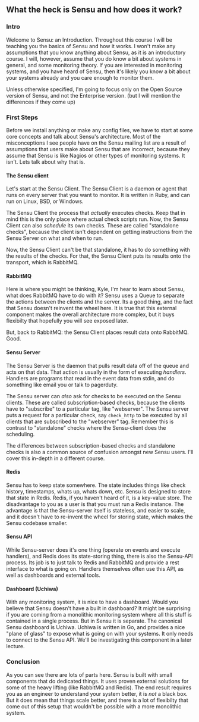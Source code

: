 ## What the heck is Sensu and how does it work?

### Intro

Welcome to Sensu: an Introduction. Throughout this course I will be teaching you the basics of Sensu and how it works. I won't make any assumptions that you know anything about Sensu, as it is an introductory course. I will, however, assume that you do know a bit about systems in general, and some monitoring theory. If you are interested in monitoring systems, and you have heard of Sensu, then it's likely you know a bit about your systems already and you care enough to monitor them.

Unless otherwise specified, I'm going to focus only on the Open Source version of Sensu, and not the Enterprise version. (but I will mention the differences if they come up)

### First Steps

Before we install anything or make any config files, we have to start at some core concepts and talk about Sensu's architecture. Most of the misconceptions I see people have on the Sensu mailing list are a result of assumptions that users make about Sensu that are incorrect, because they assume that Sensu is like Nagios or other types of monitoring systems. It isn't. Lets talk about why that is.

#### The Sensu client

Let's start at the Sensu Client. The Sensu Client is a daemon or agent that runs on every server that you want to monitor. It is written in Ruby, and can run on Linux, BSD, or Windows.

The Sensu Client the process that *actually* executes checks. Keep that in mind this is the only place where actual check scripts run. Now, the Sensu Client can also *schedule* its own checks. These are called "standalone checks", because the client isn't dependent on getting instructions from the Sensu Server on what and when to run.

Now, the Sensu Client can't be that standalone, it has to do something with the results of the checks. For that, the Sensu Client puts its results onto the transport, which is RabbitMQ.

#### RabbitMQ

Here is where you might be thinking, Kyle, I'm hear to learn about Sensu, what does RabbitMQ have to do with it? Sensu uses a Queue to separate the actions between the clients and the server. Its a good thing, and the fact that Sensu doesn't reinvent the wheel here. It is true that this external component makes the overall architecture more complex, but it buys flexibilty that hopefully you will see exposed later.

But, back to RabbitMQ: the Sensu Client places result data onto RabbitMQ. Good.

#### Sensu Server

The Sensu Server is the daemon that pulls result data off of the queue and acts on that data. That action is usually in the form of executing _handlers_. Handlers are programs that read in the event data from stdin, and do something like email you or talk to pagerduty.

The Sensu server can *also* ask for checks to be executed on the Sensu clients. These are called subscription-based checks, because the clients have to "subscribe" to a particular tag, like "webserver". The Sensu server puts a request for a particular check, say `check_http` to be executed by all clients that are subscribed to the "webserver" tag. Remember this is contrast to "standalone" checks where the Sensu-client does the scheduling.

The differences between subscription-based checks and standalone checks is also a common source of confusion amongst new Sensu users. I'll cover this in-depth in a different course.

#### Redis

Sensu has to keep state somewhere. The state includes things like check history, timestamps, whats up, whats down, etc. Sensu is designed to store that state in Redis. Redis, if you haven't heard of it, is a key-value store. The disadvantage to you as a user is that you must run a Redis instance. The advantage is that the Sensu-server itself is stateless, and easier to scale, and it doesn't have to re-invent the wheel for storing state, which makes the Sensu codebase smaller.

#### Sensu API

While Sensu-server does it's one thing (operate on events and execute handlers), and Redis does its state-storing thing, there is also the Sensu-API process. Its job is to just talk to Redis and RabbitMQ and provide a rest interface to what is going on. Handlers themselves often use this API, as well as dashboards and external tools.

#### Dashboard (Uchiwa)

With any monitoring system, it is nice to have a dashboard. Would you believe that Sensu doesn't have a built in dashboard? It might be surprising if you are coming from a monolithic monitoring system where all this stuff is contained in a single process. But in Sensu it is separate. The canonical Sensu dashboard is Uchiwa. Uchiwa is written in Go, and provides a nice "plane of glass" to expose what is going on with your systems. It only needs to connect to the Sensu API. We'll be investigating this component in a later lecture.


### Conclusion

As you can see there are lots of parts here. Sensu is built with small components that do dedicated things. It uses proven external solutions for some of the heavy lifting (like RabbitMQ and Redis). The end result requires you as an engineer to understand your system better, it is *not* a black box. But it does mean that things scale better, and there is a lot of flexibilty that come out of this setup that wouldn't be possible with a more monolithic system. 
